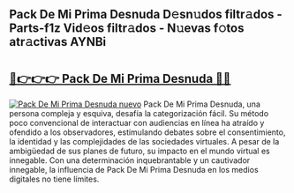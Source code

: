 ## Pack De Mi Prima Desnuda D𝚎sn𝚞dos filtr𝚊dos - Parts-f1z Vid𝚎os filtr𝚊dos - N𝚞evas f𝚘tos atr𝚊ctivas AYNBi

# <h2><a href="http://mb5jaq.tromn.icu/?c=Pack+De+Mi+Prima+Desnuda">🔗👉👉👉 Pack De Mi Prima Desnuda 🔗🔗</a></h2>

[![Pack De Mi Prima Desnuda nuevo](https://i.imgur.com/pEAQMta.gif)](http://mb5jaq.tromn.icu/?c=Pack+De+Mi+Prima+Desnuda)
Pack De Mi Prima Desnuda, una persona compleja y esquiva, desafía la categorización fácil. Su método poco convencional de interactuar con audiencias en línea ha atraído y ofendido a los observadores, estimulando debates sobre el consentimiento, la identidad y las complejidades de las sociedades virtuales. A pesar de la ambigüedad de sus planes de futuro, su impacto en el mundo virtual es innegable. Con una determinación inquebrantable y un cautivador innegable, la influencia de Pack De Mi Prima Desnuda en los medios digitales no tiene límites.
